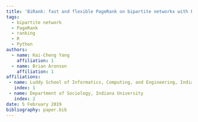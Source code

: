 ```yaml
---
title: 'BiRank: fast and flexible PageRank on bipartite networkx with Python and R'
tags:
  - bipartite network
  - PageRank
  - ranking
  - R
  - Python
authors:
  - name: Kai-Cheng Yang
    affiliation: 1
  - name: Brian Aronson
    affiliation: 1
affiliations:
 - name: Luddy School of Informatics, Computing, and Engineering, Indiana University
   index: 1
 - name: Department of Sociology, Indiana University
   index: 2
date: 5 February 2019
bibliography: paper.bib
---
```

